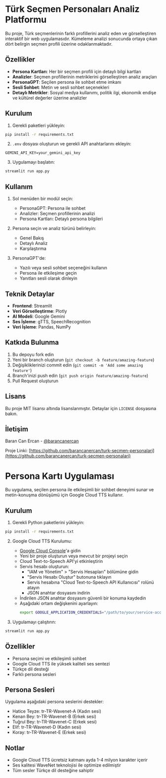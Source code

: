 # Türk Seçmen Personaları Analiz Platformu

Bu proje, Türk seçmenlerinin farklı profillerini analiz eden ve görselleştiren interaktif bir web uygulamasıdır. Kümeleme analizi sonucunda ortaya çıkan dört belirgin seçmen profili üzerine odaklanmaktadır.

## Özellikler

- **Persona Kartları**: Her bir seçmen profili için detaylı bilgi kartları
- **Analizler**: Seçmen profillerinin metriklerini görselleştiren analiz araçları
- **PersonaGPT**: Seçilen persona ile sohbet etme imkanı
- **Sesli Sohbet**: Metin ve sesli sohbet seçenekleri
- **Detaylı Metrikler**: Sosyal medya kullanımı, politik ilgi, ekonomik endişe ve kültürel değerler üzerine analizler

## Kurulum

1. Gerekli paketleri yükleyin:
```bash
pip install -r requirements.txt
```

2. `.env` dosyası oluşturun ve gerekli API anahtarlarını ekleyin:
```
GEMINI_API_KEY=your_gemini_api_key
```

3. Uygulamayı başlatın:
```bash
streamlit run app.py
```

## Kullanım

1. Sol menüden bir modül seçin:
   - PersonaGPT: Persona ile sohbet
   - Analizler: Seçmen profillerinin analizi
   - Persona Kartları: Detaylı persona bilgileri

2. Persona seçin ve analiz türünü belirleyin:
   - Genel Bakış
   - Detaylı Analiz
   - Karşılaştırma

3. PersonaGPT'de:
   - Yazılı veya sesli sohbet seçeneğini kullanın
   - Persona ile etkileşime geçin
   - Yanıtları sesli olarak dinleyin

## Teknik Detaylar

- **Frontend**: Streamlit
- **Veri Görselleştirme**: Plotly
- **AI Modeli**: Google Gemini
- **Ses İşleme**: gTTS, SpeechRecognition
- **Veri İşleme**: Pandas, NumPy

## Katkıda Bulunma

1. Bu depoyu fork edin
2. Yeni bir branch oluşturun (`git checkout -b feature/amazing-feature`)
3. Değişikliklerinizi commit edin (`git commit -m 'Add some amazing feature'`)
4. Branch'inizi push edin (`git push origin feature/amazing-feature`)
5. Pull Request oluşturun

## Lisans

Bu proje MIT lisansı altında lisanslanmıştır. Detaylar için `LICENSE` dosyasına bakın.

## İletişim

Baran Can Ercan - [@barancanercan](https://github.com/barancanercan)

Proje Linki: [https://github.com/barancanercan/turk-secmen-personalari](https://github.com/barancanercan/turk-secmen-personalari)

# Persona Kartı Uygulaması

Bu uygulama, seçilen persona ile etkileşimli bir sohbet deneyimi sunar ve metin-konuşma dönüşümü için Google Cloud TTS kullanır.

## Kurulum

1. Gerekli Python paketlerini yükleyin:
```bash
pip install -r requirements.txt
```

2. Google Cloud TTS Kurulumu:
   - [Google Cloud Console](https://console.cloud.google.com)'a gidin
   - Yeni bir proje oluşturun veya mevcut bir projeyi seçin
   - Cloud Text-to-Speech API'yi etkinleştirin
   - Servis hesabı oluşturun:
     - "IAM ve Yönetim" > "Servis Hesapları" bölümüne gidin
     - "Servis Hesabı Oluştur" butonuna tıklayın
     - Servis hesabına "Cloud Text-to-Speech API Kullanıcısı" rolünü atayın
     - JSON anahtar dosyasını indirin
   - İndirilen JSON anahtar dosyasını güvenli bir konuma kaydedin
   - Aşağıdaki ortam değişkenini ayarlayın:
     ```bash
     export GOOGLE_APPLICATION_CREDENTIALS="/path/to/your/service-account-file.json"
     ```

3. Uygulamayı çalıştırın:
```bash
streamlit run app.py
```

## Özellikler

- Persona seçimi ve etkileşimli sohbet
- Google Cloud TTS ile yüksek kaliteli ses sentezi
- Türkçe dil desteği
- Farklı persona sesleri

## Persona Sesleri

Uygulama aşağıdaki persona seslerini destekler:
- Hatice Teyze: tr-TR-Wavenet-A (Kadın sesi)
- Kenan Bey: tr-TR-Wavenet-B (Erkek sesi)
- Tuğrul Bey: tr-TR-Wavenet-C (Erkek sesi)
- Elif: tr-TR-Wavenet-D (Kadın sesi)
- Koray: tr-TR-Wavenet-E (Erkek sesi)

## Notlar

- Google Cloud TTS ücretsiz katmanı ayda 1-4 milyon karakter içerir
- Ses kalitesi WaveNet teknolojisi ile optimize edilmiştir
- Tüm sesler Türkçe dil desteğine sahiptir 